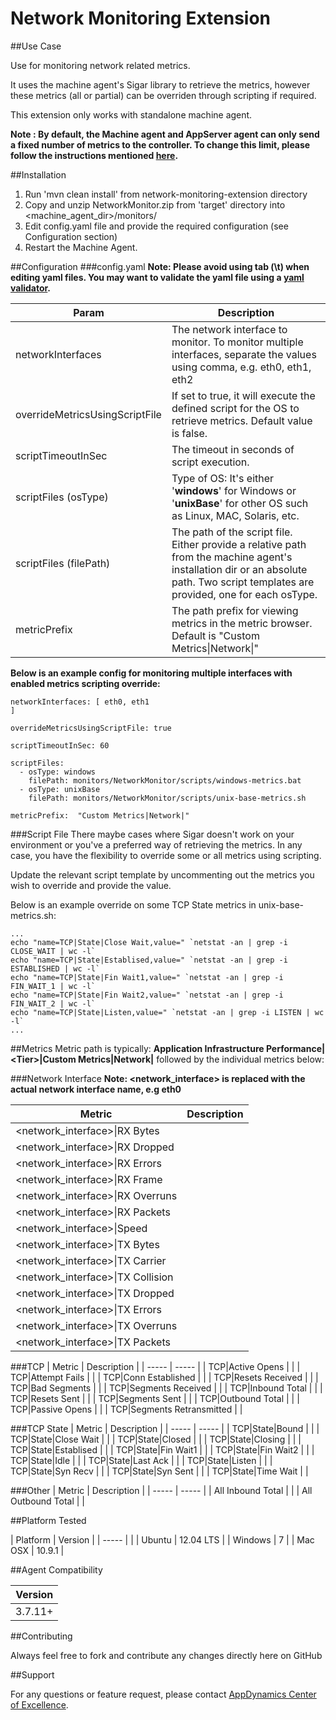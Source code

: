 # Network Monitoring Extension  

##Use Case

Use for monitoring network related metrics.

It uses the machine agent's Sigar library to retrieve the metrics, however these metrics (all or partial) can be overriden through scripting if required.

This extension only works with standalone machine agent. 

**Note : By default, the Machine agent and AppServer agent can only send a fixed number of metrics to the controller. To change this limit, please follow the instructions mentioned [here](http://docs.appdynamics.com/display/PRO14S/Metrics+Limits).**

##Installation
1. Run 'mvn clean install' from network-monitoring-extension directory
2. Copy and unzip NetworkMonitor.zip from 'target' directory into \<machine_agent_dir\>/monitors/
3. Edit config.yaml file and provide the required configuration (see Configuration section)
4. Restart the Machine Agent.

##Configuration
###config.yaml
**Note: Please avoid using tab (\t) when editing yaml files. You may want to validate the yaml file using a [yaml validator](http://yamllint.com/).**

| Param | Description |
| ----- | ----- |
| networkInterfaces | The network interface to monitor. To monitor multiple interfaces, separate the values using comma, e.g. eth0, eth1, eth2  |
| overrideMetricsUsingScriptFile | If set to true, it will execute the defined script for the OS to retrieve metrics. Default value is false.|
| scriptTimeoutInSec | The timeout in seconds of script execution.|
| scriptFiles (osType) | Type of OS: It's either '**windows**' for Windows or '**unixBase**' for other OS such as Linux, MAC, Solaris, etc.|
| scriptFiles (filePath) | The path of the script file. Either provide a relative path from the machine agent's installation dir or an absolute path. Two script templates are provided, one for each osType.|
| metricPrefix | The path prefix for viewing metrics in the metric browser. Default is "Custom Metrics&#124;Network&#124;"|

**Below is an example config for monitoring multiple interfaces with enabled metrics scripting override:**

~~~~
networkInterfaces: [ eth0, eth1
]

overrideMetricsUsingScriptFile: true

scriptTimeoutInSec: 60

scriptFiles:
  - osType: windows
    filePath: monitors/NetworkMonitor/scripts/windows-metrics.bat
  - osType: unixBase
    filePath: monitors/NetworkMonitor/scripts/unix-base-metrics.sh

metricPrefix:  "Custom Metrics|Network|"
~~~~

###Script File
There maybe cases where Sigar doesn't work on your environment or you've a preferred way of retrieving the metrics. In any case, you have the flexibility to override some or all metrics using scripting.

Update the relevant script template by uncommenting out the metrics you wish to override and provide the value.

Below is an example override on some TCP State metrics in unix-base-metrics.sh:

~~~~
...
echo "name=TCP|State|Close Wait,value=" `netstat -an | grep -i CLOSE_WAIT | wc -l`
echo "name=TCP|State|Establised,value=" `netstat -an | grep -i ESTABLISHED | wc -l`
echo "name=TCP|State|Fin Wait1,value=" `netstat -an | grep -i FIN_WAIT_1 | wc -l`
echo "name=TCP|State|Fin Wait2,value=" `netstat -an | grep -i FIN_WAIT_2 | wc -l`
echo "name=TCP|State|Listen,value=" `netstat -an | grep -i LISTEN | wc -l`
...
~~~~ 


##Metrics
Metric path is typically: **Application Infrastructure Performance|\<Tier\>|Custom Metrics|Network|** followed by the individual metrics below:

###Network Interface
**Note: <network_interface> is replaced with the actual network interface name, e.g eth0**

| Metric | Description |
| ----- | ----- |
| <network_interface>&#124;RX Bytes | |
| <network_interface>&#124;RX Dropped | |
| <network_interface>&#124;RX Errors | |
| <network_interface>&#124;RX Frame | |
| <network_interface>&#124;RX Overruns | |
| <network_interface>&#124;RX Packets | |
| <network_interface>&#124;Speed | |
| <network_interface>&#124;TX Bytes | |
| <network_interface>&#124;TX Carrier | |
| <network_interface>&#124;TX Collision | |
| <network_interface>&#124;TX Dropped | |
| <network_interface>&#124;TX Errors | |
| <network_interface>&#124;TX Overruns | |
| <network_interface>&#124;TX Packets | |

###TCP
| Metric | Description |
| ----- | ----- |
| TCP&#124;Active Opens | |
| TCP&#124;Attempt Fails | |
| TCP&#124;Conn Established | |
| TCP&#124;Resets Received | |
| TCP&#124;Bad Segments | |
| TCP&#124;Segments Received | |
| TCP&#124;Inbound Total | |
| TCP&#124;Resets Sent | |
| TCP&#124;Segments Sent | |
| TCP&#124;Outbound Total | |
| TCP&#124;Passive Opens | |
| TCP&#124;Segments Retransmitted | |

###TCP State
| Metric | Description |
| ----- | ----- |
| TCP&#124;State&#124;Bound | |
| TCP&#124;State&#124;Close Wait | |
| TCP&#124;State&#124;Closed | |
| TCP&#124;State&#124;Closing | |
| TCP&#124;State&#124;Establised | |
| TCP&#124;State&#124;Fin Wait1 | |
| TCP&#124;State&#124;Fin Wait2 | |
| TCP&#124;State&#124;Idle | |
| TCP&#124;State&#124;Last Ack | |
| TCP&#124;State&#124;Listen | |
| TCP&#124;State&#124;Syn Recv | |
| TCP&#124;State&#124;Syn Sent | |
| TCP&#124;State&#124;Time Wait | |

###Other
| Metric | Description |
| ----- | ----- |
| All Inbound Total | |
| All Outbound Total | |

##Platform Tested

| Platform | Version |
| ----- | |
| Ubuntu | 12.04 LTS |
| Windows | 7 |
| Mac OSX | 10.9.1 |

##Agent Compatibility

| Version |
| ----- |
| 3.7.11+ |

##Contributing

Always feel free to fork and contribute any changes directly here on GitHub

##Support

For any questions or feature request, please contact [AppDynamics Center of Excellence](mailto:ace-request@appdynamics.com).

